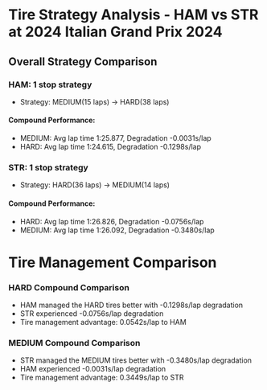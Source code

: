 # Tire Strategy Analysis - HAM vs STR at 2024 Italian Grand Prix 2024

## Overall Strategy Comparison

### HAM: 1 stop strategy
* Strategy: MEDIUM(15 laps) → HARD(38 laps)

#### Compound Performance:
* MEDIUM: Avg lap time 1:25.877, Degradation -0.0031s/lap
* HARD: Avg lap time 1:24.615, Degradation -0.1298s/lap

### STR: 1 stop strategy
* Strategy: HARD(36 laps) → MEDIUM(14 laps)

#### Compound Performance:
* HARD: Avg lap time 1:26.826, Degradation -0.0756s/lap
* MEDIUM: Avg lap time 1:26.092, Degradation -0.3480s/lap

# Tire Management Comparison

### HARD Compound Comparison
* HAM managed the HARD tires better with -0.1298s/lap degradation
* STR experienced -0.0756s/lap degradation
* Tire management advantage: 0.0542s/lap to HAM

### MEDIUM Compound Comparison
* STR managed the MEDIUM tires better with -0.3480s/lap degradation
* HAM experienced -0.0031s/lap degradation
* Tire management advantage: 0.3449s/lap to STR